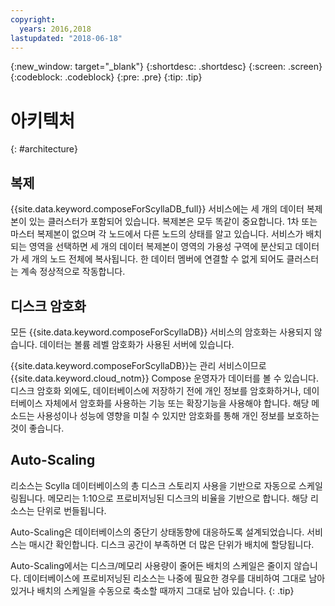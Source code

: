 ```yaml
---
copyright:
  years: 2016,2018
lastupdated: "2018-06-18"
---
```


{:new_window: target="_blank"}
{:shortdesc: .shortdesc}
{:screen: .screen}
{:codeblock: .codeblock}
{:pre: .pre}
{:tip: .tip}

# 아키텍처 
{: #architecture}

## 복제

{{site.data.keyword.composeForScyllaDB_full}} 서비스에는 세 개의 데이터 복제본이 있는 클러스터가 포함되어 있습니다. 복제본은 모두 똑같이 중요합니다. 1차 또는 마스터 복제본이 없으며 각 노드에서 다른 노드의 상태를 알고 있습니다. 서비스가 배치되는 영역을 선택하면 세 개의 데이터 복제본이 영역의 가용성 구역에 분산되고 데이터가 세 개의 노드 전체에 복사됩니다. 한 데이터 멤버에 연결할 수 없게 되어도 클러스터는 계속 정상적으로 작동합니다.

## 디스크 암호화

모든 {{site.data.keyword.composeForScyllaDB}} 서비스의 암호화는 사용되지 않습니다. 데이터는 볼륨 레벨 암호화가 사용된 서버에 있습니다. 

{{site.data.keyword.composeForScyllaDB}}는 관리 서비스이므로 {{site.data.keyword.cloud_notm}} Compose 운영자가 데이터를 볼 수 있습니다. 디스크 암호화 외에도, 데이터베이스에 저장하기 전에 개인 정보를 암호화하거나, 데이터베이스 자체에서 암호화를 사용하는 기능 또는 확장기능을 사용해야 합니다. 해당 메소드는 사용성이나 성능에 영향을 미칠 수 있지만 암호화를 통해 개인 정보를 보호하는 것이 좋습니다.

## Auto-Scaling

리소스는 Scylla 데이터베이스의 총 디스크 스토리지 사용을 기반으로 자동으로 스케일링됩니다. 메모리는 1:10으로 프로비저닝된 디스크의 비율을 기반으로 합니다. 해당 리소스는 단위로 번들됩니다.

Auto-Scaling은 데이터베이스의 중단기 상태동향에 대응하도록 설계되었습니다. 서비스는 매시간 확인합니다. 디스크 공간이 부족하면 더 많은 단위가 배치에 할당됩니다. 

Auto-Scaling에서는 디스크/메모리 사용량이 줄어든 배치의 스케일은 줄이지 않습니다. 데이터베이스에 프로비저닝된 리소스는 나중에 필요한 경우를 대비하여 그대로 남아 있거나 배치의 스케일을 수동으로 축소할 때까지 그대로 남아 있습니다.
{: .tip}


